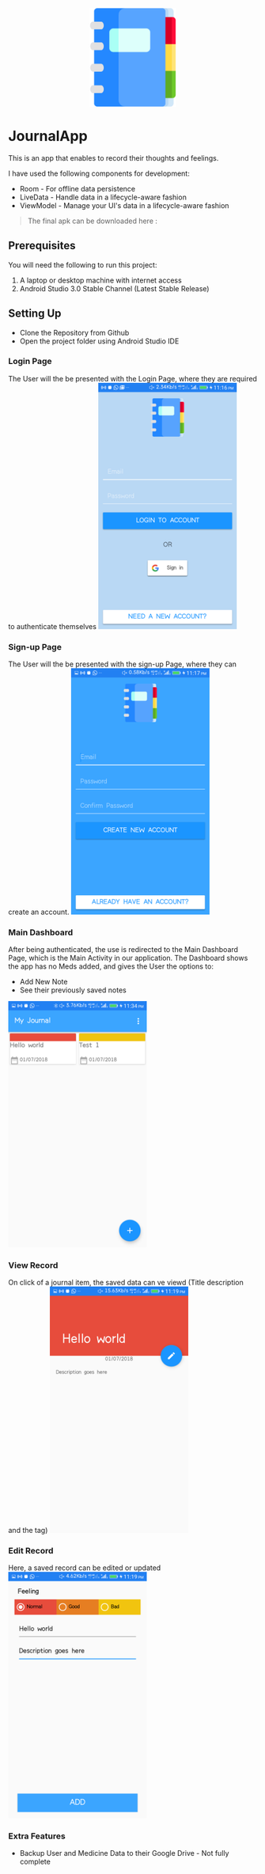 <p align="center"><img src="logo/logo.png" alt="Journal App" height="200px"></p>


# JournalApp 
This is an app that enables to record their thoughts and feelings.

I have used the following components for development:

* Room - For offline data persistence
* LiveData - Handle data in a lifecycle-aware fashion 
* ViewModel - Manage your UI's data in a lifecycle-aware fashion

> The final apk can be downloaded here : <insert link>

## Prerequisites
You will need the following to run this project:
1. A laptop or desktop machine with internet access
2. Android Studio 3.0 Stable Channel (Latest Stable Release)

## Setting Up
* Clone the Repository from Github
* Open the project folder using Android Studio IDE

### Login Page
The User will the be presented with the Login Page, where they are required to authenticate themselves
<img src="https://github.com/bukunmialuko/JournalApp//blob/master/screenshots/Screenshot_1.png" width="280"/> 

### Sign-up Page
The User will the be presented with the sign-up Page, where they can create an account.
<img src="https://github.com/bukunmialuko/JournalApp//blob/master/screenshots/Screenshot_2.png" width="280"/>    

### Main Dashboard 
After being authenticated, the use is redirected to the Main Dashboard Page, which is the Main Activity in our application. The Dashboard shows the app has no Meds added, and gives the User the options to:

* Add New Note
* See their previously saved notes

<img src="https://github.com/bukunmialuko/JournalApp//blob/master/screenshots/Screenshot_4.png" width="280"/>    

### View Record
On click of a journal item, the saved data can ve viewd (Title description and the tag)
<img src="https://github.com/bukunmialuko/JournalApp//blob/master/screenshots/Screenshot_5.png" width="280"/>   

### Edit Record
Here, a saved record can be edited or updated
<img src="https://github.com/bukunmialuko/JournalApp//blob/master/screenshots/Screenshot_3.png" width="280"/>   



### Extra Features
* Backup User and Medicine Data to their Google Drive - Not fully complete

